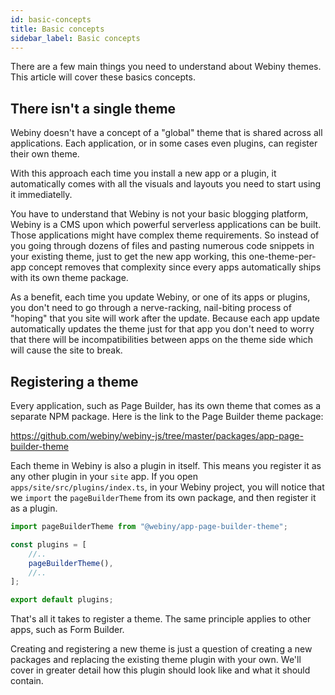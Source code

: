 ```yaml
---
id: basic-concepts
title: Basic concepts
sidebar_label: Basic concepts
---
```


There are a few main things you need to understand about Webiny themes. This article will cover these basics concepts.

## There isn't a single theme

Webiny doesn't have a concept of a "global" theme that is shared across all applications. Each application, or in some cases even plugins, can register their own theme. 

With this approach each time you install a new app or a plugin, it automatically comes with all the visuals and layouts you need to start using it immediatelly. 

You have to understand that Webiny is not your basic blogging platform, Webiny is a CMS upon which powerful serverless applications can be built. Those applications might have complex theme requirements. So instead of you going through dozens of files and pasting numerous code snippets in your existing theme, just to get the new app working, this one-theme-per-app concept removes that complexity since every apps automatically ships with its own theme package.

As a benefit, each time you update Webiny, or one of its apps or plugins, you don't need to go through a nerve-racking, nail-biting process of "hoping" that you site will work after the update. Because each app update automatically updates the theme just for that app you don't need to worry that there will be incompatibilities between apps on the theme side which will cause the site to break.


## Registering a theme

Every application, such as Page Builder, has its own theme that comes as a separate NPM package. Here is the link to the Page Builder theme package:

https://github.com/webiny/webiny-js/tree/master/packages/app-page-builder-theme

Each theme in Webiny is also a plugin in itself. This means you register it as any other plugin in your `site` app. If you open `apps/site/src/plugins/index.ts`, in your Webiny project, you will notice that we `import` the `pageBuilderTheme` from its own package, and then register it as a plugin. 

```js
import pageBuilderTheme from "@webiny/app-page-builder-theme";

const plugins = [
    //..
    pageBuilderTheme(),
    //..
];

export default plugins;
```

That's all it takes to register a theme. The same principle applies to other apps, such as Form Builder. 

Creating and registering a new theme is just a question of creating a new packages and replacing the existing theme plugin with your own. We'll cover in greater detail how this plugin should look like and what it should contain. 

